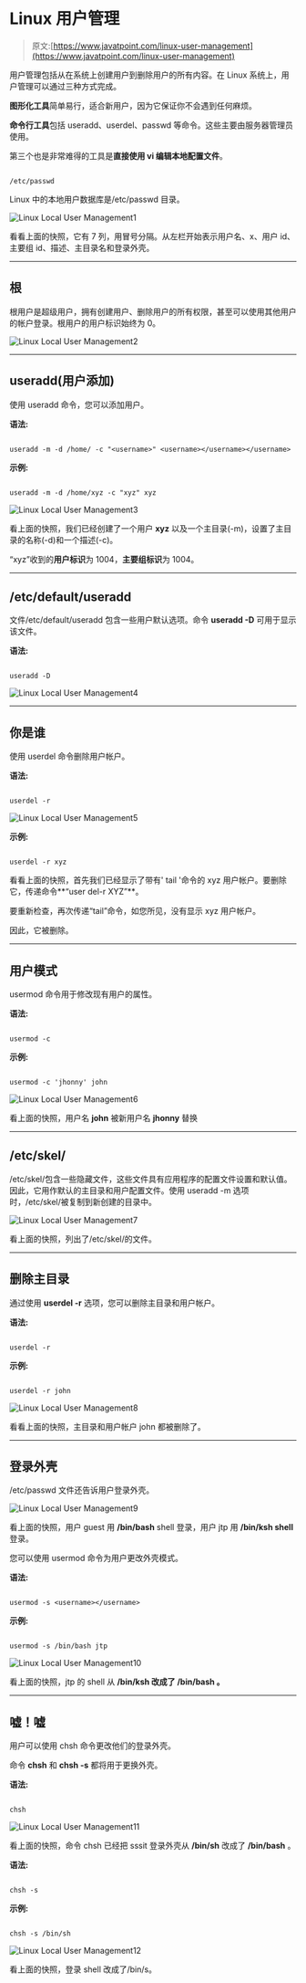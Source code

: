 # Linux 用户管理

> 原文:[https://www.javatpoint.com/linux-user-management](https://www.javatpoint.com/linux-user-management)

用户管理包括从在系统上创建用户到删除用户的所有内容。在 Linux 系统上，用户管理可以通过三种方式完成。

**图形化工具**简单易行，适合新用户，因为它保证你不会遇到任何麻烦。

**命令行工具**包括 useradd、userdel、passwd 等命令。这些主要由服务器管理员使用。

第三个也是非常难得的工具是**直接使用 vi 编辑本地配置文件**。

```

/etc/passwd

```

Linux 中的本地用户数据库是/etc/passwd 目录。

![Linux Local User Management1](../Images/dc805f7932720bcbdfa882d330c2c0a1.png)

看看上面的快照，它有 7 列，用冒号分隔。从左栏开始表示用户名、x、用户 id、主要组 id、描述、主目录名和登录外壳。

* * *

## 根

根用户是超级用户，拥有创建用户、删除用户的所有权限，甚至可以使用其他用户的帐户登录。根用户的用户标识始终为 0。

![Linux Local User Management2](../Images/578de68da59ebcfec1145aead4f8e536.png)

* * *

## useradd(用户添加)

使用 useradd 命令，您可以添加用户。

**语法:**

```

useradd -m -d /home/ -c "<username>" <username></username></username> 
```

**示例:**

```

useradd -m -d /home/xyz -c "xyz" xyz

```

![Linux Local User Management3](../Images/eea976ef73754fa393cf20c11b8a7979.png)

看上面的快照，我们已经创建了一个用户 **xyz** 以及一个主目录(-m)，设置了主目录的名称(-d)和一个描述(-c)。

“xyz”收到的**用户标识**为 1004，**主要组标识**为 1004。

* * *

## /etc/default/useradd

文件/etc/default/useradd 包含一些用户默认选项。命令 **useradd -D** 可用于显示该文件。

**语法:**

```

useradd -D

```

![Linux Local User Management4](../Images/03ac7ad16d830c5f708481de1ec33430.png)

* * *

## 你是谁

使用 userdel 命令删除用户帐户。

**语法:**

```

userdel -r  
```

![Linux Local User Management5](../Images/15b398575af3f8e84ab43664232f1cb0.png)

**示例:**

```

userdel -r xyz

```

看看上面的快照，首先我们已经显示了带有' tail '命令的 xyz 用户帐户。要删除它，传递命令**“user del-r XYZ”**。

要重新检查，再次传递“tail”命令，如您所见，没有显示 xyz 用户帐户。

因此，它被删除。

* * *

## 用户模式

usermod 命令用于修改现有用户的属性。

**语法:**

```

usermod -c   
```

**示例:**

```

usermod -c 'jhonny' john

```

![Linux Local User Management6](../Images/2b00e3f694968cb0aa777d35afe877d2.png)

看上面的快照，用户名 **john** 被新用户名 **jhonny** 替换

* * *

## /etc/skel/

/etc/skel/包含一些隐藏文件，这些文件具有应用程序的配置文件设置和默认值。因此，它用作默认的主目录和用户配置文件。使用 useradd -m 选项时，/etc/skel/被复制到新创建的目录中。

![Linux Local User Management7](../Images/4bc91c491e5c63156b3b73808deaf40d.png)

看上面的快照，列出了/etc/skel/的文件。

* * *

## 删除主目录

通过使用 **userdel -r** 选项，您可以删除主目录和用户帐户。

**语法:**

```

userdel -r  
```

**示例:**

```

userdel -r john

```

![Linux Local User Management8](../Images/fa773b48fb0935f725afc648000f302d.png)

看看上面的快照，主目录和用户帐户 john 都被删除了。

* * *

## 登录外壳

/etc/passwd 文件还告诉用户登录外壳。

![Linux Local User Management9](../Images/7452eadadfe9d4424baf3a75453a3bd2.png)

看上面的快照，用户 guest 用 **/bin/bash** shell 登录，用户 jtp 用 **/bin/ksh shell** 登录。

您可以使用 usermod 命令为用户更改外壳模式。

**语法:**

```

usermod -s <username></username> 
```

**示例:**

```

usermod -s /bin/bash jtp

```

![Linux Local User Management10](../Images/dcb27fab2a7c0e8cc387bc8fb4df2b6d.png)

看上面的快照，jtp 的 shell 从 **/bin/ksh 改成了 **/bin/bash** 。**

* * *

## 嘘！嘘

用户可以使用 chsh 命令更改他们的登录外壳。

命令 **chsh** 和 **chsh -s** 都将用于更换外壳。

**语法:**

```

chsh

```

![Linux Local User Management11](../Images/d75a1889b2b025818ad8f0e7af66682e.png)

看上面的快照，命令 chsh 已经把 sssit 登录外壳从 **/bin/sh** 改成了 **/bin/bash** 。

**语法:**

```

chsh -s 
```

**示例:**

```

chsh -s /bin/sh

```

![Linux Local User Management12](../Images/4387d4b44936ff7bcbd382dfedde8828.png)

看上面的快照，登录 shell 改成了/bin/s。